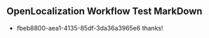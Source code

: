 ## OpenLocalization Workflow Test MarkDown
* fbeb8800-aea1-4135-85df-3da36a3965e6 
thanks!<!--HONumber=Mar16_HO1-->
